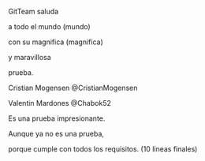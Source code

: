 GitTeam saluda

a todo el mundo (mundo)

con su magnifica (magnifica)

y maravillosa

prueba.

Cristian Mogensen @CristianMogensen

Valentin Mardones @Chabok52

Es una prueba impresionante.

Aunque ya no es una prueba,

porque cumple con todos los requisitos. (10 líneas finales)

